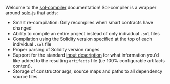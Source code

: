 Welcome to the [sol-compiler](https://github.com/0xProject/0x-monorepo/tree/development/packages/sol-compiler) documentation! Sol-compiler is a wrapper around [solc-js](https://www.npmjs.com/package/solc) that adds:

*   Smart re-compilation: Only recompiles when smart contracts have changed
*   Ability to compile an entire project instead of only individual `.sol` files
*   Compilation using the Solidity version specified at the top of each individual `.sol` file
*   Proper parsing of Solidity version ranges
*   Support for the standard [input description](https://solidity.readthedocs.io/en/develop/using-the-compiler.html#input-description) for what information you'd like added to the resulting `artifacts` file (i.e 100% configurable artifacts content).
*   Storage of constructor args, source maps and paths to all dependency source files.
